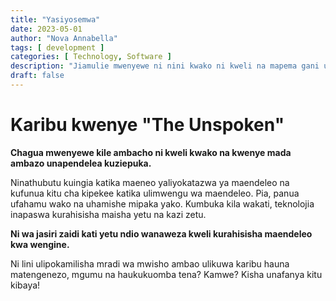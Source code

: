 ```yaml
---
title: "Yasiyosemwa"
date: 2023-05-01
author: "Nova Annabella"
tags: [ development ]
categories: [ Technology, Software ]
description: "Jiamulie mwenyewe ni nini kwako ni kweli na mapema gani unapendelea kuepuka"
draft: false
---
```



# Karibu kwenye "The Unspoken"

**Chagua mwenyewe kile ambacho ni kweli kwako na kwenye mada ambazo unapendelea kuziepuka.**

Ninathubutu kuingia katika maeneo yaliyokatazwa ya maendeleo na kufunua kitu cha kipekee katika ulimwengu wa maendeleo.
Pia, panua ufahamu wako na uhamishe mipaka yako.
Kumbuka kila wakati, teknolojia inapaswa kurahisisha maisha yetu na kazi zetu.

**Ni wa jasiri zaidi kati yetu ndio wanaweza kweli kurahisisha maendeleo kwa wengine.**

Ni lini ulipokamilisha mradi wa mwisho ambao ulikuwa karibu hauna matengenezo, mgumu na haukukuomba tena? Kamwe? Kisha unafanya kitu kibaya!
